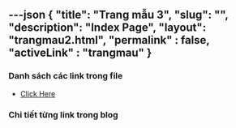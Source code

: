 ---json
{
    "title": "Trang mẫu 3",
    "slug": "",
    "description": "Index Page",
    "layout": "trangmau2.html",
    "permalink" : false,
    "activeLink" : "trangmau"
}
---

### Danh sách các link trong file
- [Click Here](./blog-list.html)

### Chi tiết từng link trong blog
